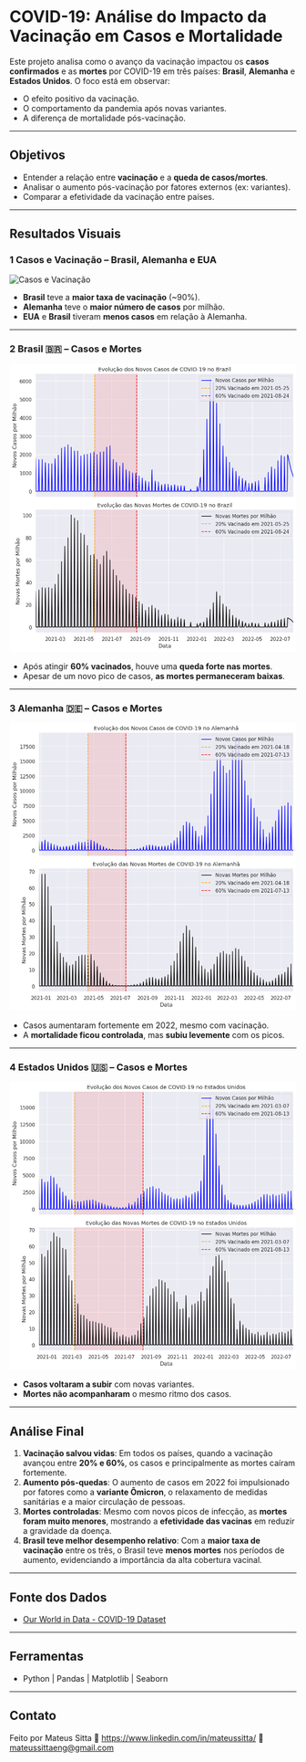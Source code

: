# COVID-19: Análise do Impacto da Vacinação em Casos e Mortalidade

Este projeto analisa como o avanço da vacinação impactou os **casos confirmados** e as **mortes** por COVID-19 em três países: **Brasil**, **Alemanha** e **Estados Unidos**. O foco está em observar:
- O efeito positivo da vacinação.
- O comportamento da pandemia após novas variantes.
- A diferença de mortalidade pós-vacinação.

---

## Objetivos

- Entender a relação entre **vacinação** e a **queda de casos/mortes**.
- Analisar o aumento pós-vacinação por fatores externos (ex: variantes).
- Comparar a efetividade da vacinação entre países.

---

## Resultados Visuais

### 1️ Casos e Vacinação – Brasil, Alemanha e EUA

![Casos e Vacinação](./plots/casesandvaccination.png)

- **Brasil** teve a **maior taxa de vacinação** (~90%).
- **Alemanha** teve o **maior número de casos** por milhão.
- **EUA** e **Brasil** tiveram **menos casos** em relação à Alemanha.

---

### 2️ Brasil 🇧🇷 – Casos e Mortes

![Brasil Casos e Mortes](./plots/brasil.png)

- Após atingir **60% vacinados**, houve uma **queda forte nas mortes**.
- Apesar de um novo pico de casos, **as mortes permaneceram baixas**.

---

### 3️ Alemanha 🇩🇪 – Casos e Mortes

![Alemanha Casos e Mortes](./plots/alemanha.png)

- Casos aumentaram fortemente em 2022, mesmo com vacinação.
- A **mortalidade ficou controlada**, mas **subiu levemente** com os picos.

---

### 4 Estados Unidos 🇺🇸 – Casos e Mortes

![EUA Casos e Mortes](./plots/estadosunidos.png)

- **Casos voltaram a subir** com novas variantes.
- **Mortes não acompanharam** o mesmo ritmo dos casos.

---

## Análise Final

1. **Vacinação salvou vidas**: Em todos os países, quando a vacinação avançou entre **20% e 60%**, os casos e principalmente as mortes caíram fortemente.
2. **Aumento pós-quedas**: O aumento de casos em 2022 foi impulsionado por fatores como a **variante Ômicron**, o relaxamento de medidas sanitárias e a maior circulação de pessoas.
3. **Mortes controladas**: Mesmo com novos picos de infecção, as **mortes foram muito menores**, mostrando a **efetividade das vacinas** em reduzir a gravidade da doença.
4. **Brasil teve melhor desempenho relativo**: Com a **maior taxa de vacinação** entre os três, o Brasil teve **menos mortes** nos períodos de aumento, evidenciando a importância da alta cobertura vacinal.

---

## Fonte dos Dados

- [Our World in Data - COVID-19 Dataset](https://covid.ourworldindata.org/data/owid-covid-data.csv)

---

## Ferramentas

- Python | Pandas | Matplotlib | Seaborn

---

## Contato

Feito por Mateus Sitta
🔗 https://www.linkedin.com/in/mateussitta/
📧 mateussittaeng@gmail.com
